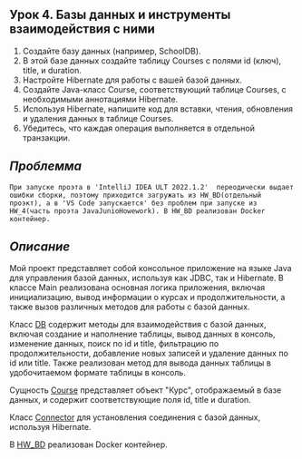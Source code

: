 ## Урок 4. Базы данных и инструменты взаимодействия с ними

1. Создайте базу данных (например, SchoolDB).
2. В этой базе данных создайте таблицу Courses с полями id (ключ), title, и duration.
3. Настройте Hibernate для работы с вашей базой данных.
4. Создайте Java-класс Course, соответствующий таблице Courses, с необходимыми аннотациями Hibernate.
5. Используя Hibernate, напишите код для вставки, чтения, обновления и удаления данных в таблице Courses.
6. Убедитесь, что каждая операция выполняется в отдельной транзакции.

## _Проблемма_

    При запуске проэта в 'IntelliJ IDEA ULT 2022.1.2'  переодически выдает ошибки сборки, поэтому приходится загружать из HW_BD(отдельный проэкт), а в 'VS Code запускается' без проблем при запуске из HW_4(часть проэта JavaJunioHowework). В HW_BD реализован Docker контейнер.

## _Описание_

Мой проект представляет собой консольное приложение на языке Java для управления базой данных, используя как JDBC, так и Hibernate. В классе Main реализована основная логика приложения, включая инициализацию, вывод информации о курсах и продолжительности, а также вызов различных методов для работы с базой данных.

Класс [DB](https://github.com/Bev0802/javaJuniorHoweWork/blob/main/src/main/java/org/example/HW_4/DB.java) содержит методы для взаимодействия с базой данных, включая создание и наполнение таблицы, вывод данных в консоль, изменение данных, поиск по id и title, фильтрацию по продолжительности, добавление новых записей и удаление данных по id или title. Также реализован метод для вывода данных таблицы в удобочитаемом формате таблицы в консоль.

Сущность [Course](https://github.com/Bev0802/javaJuniorHoweWork/blob/main/src/main/java/org/example/HW_4/Course.java) представляет объект "Курс", отображаемый в базе данных, и содержит соответствующие поля id, title и duration.

Класс [Connector](https://github.com/Bev0802/javaJuniorHoweWork/blob/main/src/main/java/org/example/HW_4/Connector.java) для установления соединения с базой данных, используя Hibernate.

В [HW_BD](https://github.com/Bev0802/javaJuniorHoweWork/tree/main/src/main/java/org/example/HW_BD) реализован Docker контейнер.
